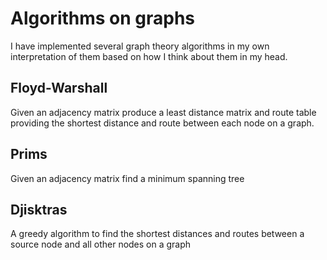 # Algorithms on graphs 

I have implemented several graph theory algorithms in my own interpretation of them based on how I think about them in my head.

## Floyd-Warshall

Given an adjacency matrix produce a least distance matrix and route table providing the shortest distance and route between each node on a graph.

## Prims

Given an adjacency matrix find a minimum spanning tree

## Djisktras

A greedy algorithm to find the shortest distances and routes between a source node and all other nodes on a graph
